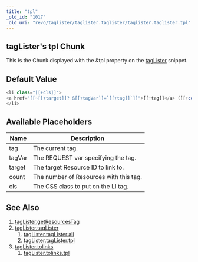 ```yaml
---
title: "tpl"
_old_id: "1017"
_old_uri: "revo/taglister/taglister.taglister/taglister.taglister.tpl"
---
```


## tagLister's tpl Chunk

This is the Chunk displayed with the &tpl property on the [tagLister](extras/taglister/taglister.taglister "tagLister.tagLister") snippet.

## Default Value

``` php
<li class="[[+cls]]">
<a href="[[~[[+target]]? &[[+tagVar]]=`[[+tag]]`]]">[[+tag]]</a> ([[+count]])
</li>
```

## Available Placeholders

| Name   | Description                            |
| ------ | -------------------------------------- |
| tag    | The current tag.                       |
| tagVar | The REQUEST var specifying the tag.    |
| target | The target Resource ID to link to.     |
| count  | The number of Resources with this tag. |
| cls    | The CSS class to put on the LI tag.    |

## See Also

1. [tagLister.getResourcesTag](extras/taglister/taglister.getresourcestag)
2. [tagLister.tagLister](extras/taglister/taglister.taglister)
    1. [tagLister.tagLister.all](extras/taglister/taglister.taglister/taglister.taglister.all)
    2. [tagLister.tagLister.tpl](extras/taglister/taglister.taglister/taglister.taglister.tpl)
3. [tagLister.tolinks](extras/taglister/taglister.tolinks)
    1. [tagLister.tolinks.tpl](extras/taglister/taglister.tolinks/taglister.tolinks.tpl)

